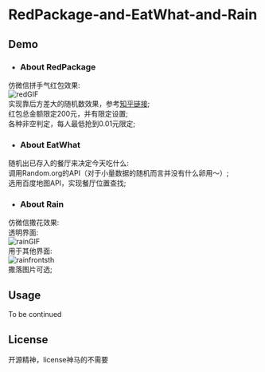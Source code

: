 # RedPackage-and-EatWhat-and-Rain
## Demo
* ### About RedPackage
仿微信拼手气红包效果:  
![redGIF](http://i11.tietuku.com/fec69920910cef27.gif)	
实现靠后方差大的随机数效果，参考[知乎链接](https://www.zhihu.com/question/22625187);		
红包总金额限定200元，并有限定设置;		
各种非空判定，每人最低抢到0.01元限定;

* ### About EatWhat
随机出已存入的餐厅来决定今天吃什么:  	
调用Random.org的API（对于小量数据的随机而言并没有什么卵用～）;  	
选用百度地图API，实现餐厅位置查找;

* ### About Rain
仿微信撒花效果:  	
透明界面:  	
![rainGIF](http://i12.tietuku.com/8db73c3583fc4a86.gif)  	
用于其他界面:  	
![rainfrontsth](http://i12.tietuku.com/9a8d8bb036db8f77.gif)  	
撒落图片可选;

## Usage
To be continued
## License
开源精神，license神马的不需要


